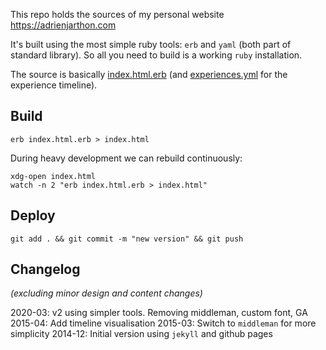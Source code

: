 This repo holds the sources of my personal website https://adrienjarthon.com

It's built using the most simple ruby tools: `erb` and `yaml` (both part of standard library). So all you need to build is a working `ruby` installation.

The source is basically [index.html.erb](index.html.erb) (and [experiences.yml](experiences.yml) for the experience timeline).

## Build
```
erb index.html.erb > index.html
```

During heavy development we can rebuild continuously:
```
xdg-open index.html
watch -n 2 "erb index.html.erb > index.html"
```

## Deploy
```
git add . && git commit -m "new version" && git push
```

## Changelog
_(excluding minor design and content changes)_

2020-03: v2 using simpler tools. Removing middleman, custom font, GA
2015-04: Add timeline visualisation
2015-03: Switch to `middleman` for more simplicity
2014-12: Initial version using `jekyll` and github pages
